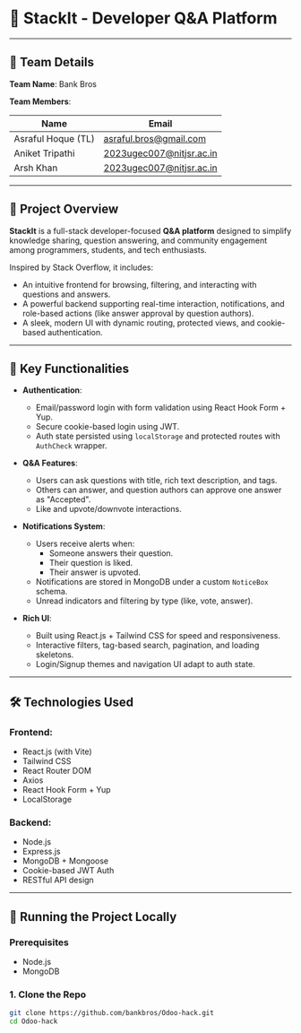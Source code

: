 # 📘 StackIt - Developer Q&A Platform

---

## 👥 Team Details

**Team Name**: Bank Bros

**Team Members**:

| Name              | Email                        |
|-------------------|------------------------------|
| Asraful Hoque (TL)| asraful.bros@gmail.com       |
| Aniket Tripathi   | 2023ugec007@nitjsr.ac.in     |
| Arsh Khan         | 2023ugec007@nitjsr.ac.in     |

---

## 📖 Project Overview

**StackIt** is a full-stack developer-focused **Q&A platform** designed to simplify knowledge sharing, question answering, and community engagement among programmers, students, and tech enthusiasts.

Inspired by Stack Overflow, it includes:
- An intuitive frontend for browsing, filtering, and interacting with questions and answers.
- A powerful backend supporting real-time interaction, notifications, and role-based actions (like answer approval by question authors).
- A sleek, modern UI with dynamic routing, protected views, and cookie-based authentication.

---

## 🧠 Key Functionalities

- **Authentication**:
  - Email/password login with form validation using React Hook Form + Yup.
  - Secure cookie-based login using JWT.
  - Auth state persisted using `localStorage` and protected routes with `AuthCheck` wrapper.

- **Q&A Features**:
  - Users can ask questions with title, rich text description, and tags.
  - Others can answer, and question authors can approve one answer as "Accepted".
  - Like and upvote/downvote interactions.

- **Notifications System**:
  - Users receive alerts when:
    - Someone answers their question.
    - Their question is liked.
    - Their answer is upvoted.
  - Notifications are stored in MongoDB under a custom `NoticeBox` schema.
  - Unread indicators and filtering by type (like, vote, answer).

- **Rich UI**:
  - Built using React.js + Tailwind CSS for speed and responsiveness.
  - Interactive filters, tag-based search, pagination, and loading skeletons.
  - Login/Signup themes and navigation UI adapt to auth state.

---

## 🛠️ Technologies Used

### Frontend:
- React.js (with Vite)
- Tailwind CSS
- React Router DOM
- Axios
- React Hook Form + Yup
- LocalStorage

### Backend:
- Node.js
- Express.js
- MongoDB + Mongoose
- Cookie-based JWT Auth
- RESTful API design

---

## 🚀 Running the Project Locally

### Prerequisites
- Node.js
- MongoDB

### 1. Clone the Repo
```bash
git clone https://github.com/bankbros/Odoo-hack.git
cd Odoo-hack
